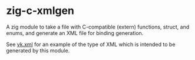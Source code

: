# zig-c-xmlgen

A zig module to take a file with C-compatible (extern) functions, struct, and
enums, and generate an XML file for binding generation.

See [vk.xml](https://github.com/KhronosGroup/Vulkan-Headers/blob/main/registry/vk.xml)
for an example of the type of XML which is intended to be generated by this module.
